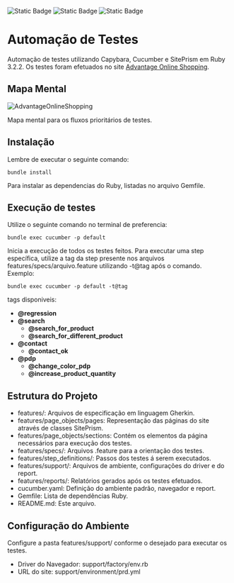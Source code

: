 ![Static Badge](https://img.shields.io/badge/pedr1o-%20100%25-green?logo=cucumber&label=Coverage%20Tests&labelColor=black&color=Green)
![Static Badge](https://img.shields.io/badge/Status-Development-yellow?label=Status&labelColor=black&color=yellow)
![Static Badge](https://img.shields.io/badge/Programming%20Language-Ruby3.2.2-red?logo=ruby&label=Programming%20Language&labelColor=black&color=red) 

# Automação de Testes

Automação de testes utilizando Capybara, Cucumber e SitePrism em Ruby 3.2.2. Os testes foram efetuados no site [Advantage Online Shopping](http://www.advantageonlineshopping.com/#/).

## Mapa Mental
![AdvantageOnlineShopping](https://github.com/GabrielRLJ0/RS-Sprint5/assets/124266560/c17f21a1-e291-4462-9c3a-0d30fc06f3e0)

Mapa mental para os fluxos prioritários de testes.

## Instalação

Lembre de executar o seguinte comando:

~~~
bundle install
~~~

Para instalar as dependencias do Ruby, listadas no arquivo Gemfile.

## Execução de testes
Utilize o seguinte comando no terminal de preferencia:

~~~
bundle exec cucumber -p default
~~~

Inicia a execução de todos os testes feitos. Para executar uma step específica, utilize a tag da step presente nos arquivos features/specs/arquivo.feature utilizando -t@tag após o comando.
Exemplo:

~~~
bundle exec cucumber -p default -t@tag
~~~

tags disponiveis:
* **@regression**
* **@search**
  * **@search_for_product**
  * **@search_for_different_product**
* **@contact**
  * **@contact_ok**
* **@pdp**
  * **@change_color_pdp**
  * **@increase_product_quantity**

## Estrutura do Projeto
* features/: Arquivos de especificação em linguagem Gherkin.
* features/page_objects/pages: Representação das páginas do site através de classes SitePrism.
* features/page_objects/sections: Contém os elementos da página necessários para execução dos testes.
* features/specs/: Arquivos .feature para a orientação dos testes.
* features/step_definitions/: Passos dos testes á serem executados.
* features/support/: Arquivos de ambiente, configurações do driver e do report.
* features/reports/: Relatórios gerados após os testes efetuados.
* cucumber.yaml: Definição do ambiente padrão, navegador e report.
* Gemfile: Lista de dependências Ruby.
* README.md: Este arquivo.

## Configuração do Ambiente
Configure a pasta features/support/ conforme o desejado para executar os testes.
* Driver do Navegador: support/factory/env.rb 
* URL do site: support/environment/prd.yml
